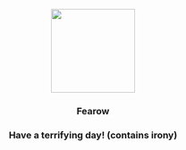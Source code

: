 <p align="center">
    <img src="https://raw.githubusercontent.com/PokeAPI/sprites/master/sprites/pokemon/22.png" width="150" height="150">
</p>
<h3 align="center"> <b>Fearow</b></h3>
<h3 align="center">Have a terrifying day! (contains irony)</h3>

